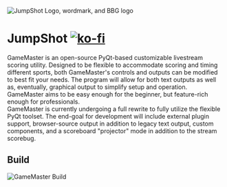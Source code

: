 ![JumpShot Logo, wordmark, and BBG logo](https://github.com/TheLittleDoc/GameMaster/blob/master/header.png)
# JumpShot       [![ko-fi](https://ko-fi.com/img/githubbutton_sm.svg)](https://ko-fi.com/gamemasterobs)
GameMaster is an open-source PyQt-based customizable livestream scoring utility. Designed to be flexible to accommodate scoring and timing different sports, both GameMaster's controls and outputs can be modified to best fit your needs. The program will allow for both text outputs as well as, eventually, graphical output to simplify setup and operation. GameMaster aims to be easy enough for the beginner, but feature-rich enough for professionals.  
GameMaster is currently undergoing a full rewrite to fully utilize the flexible PyQt toolset. The end-goal for development will include external plugin support, browser-source output in addition to legacy text output, custom components, and a scoreboard "projector" mode in addition to the stream scorebug.
## Build
![GameMaster Build](https://github.com/GameMaster-Interactive/Scoreboard/actions/workflows/python-app.yml/badge.svg)
